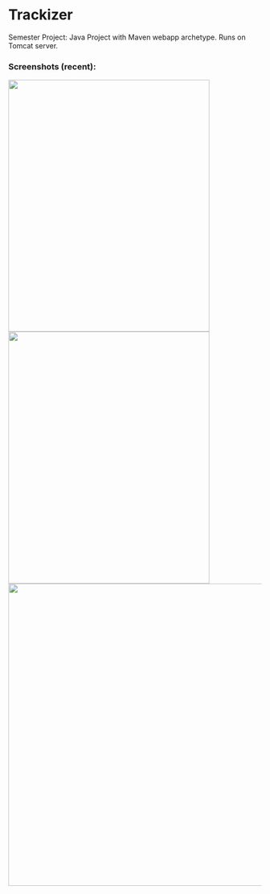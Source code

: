 # Trackizer

Semester Project: Java Project with Maven webapp archetype. Runs on Tomcat server. 

### Screenshots (recent):
<img src="https://github.com/akshitadixit/Trackizer-WA/blob/master/assets/home.PNG" height=500 width=400>         <img src="https://github.com/akshitadixit/Trackizer-WA/blob/master/assets/userpanel.PNG" height=500 width=400><br/>
<img src="https://github.com/akshitadixit/Trackizer-WA/blob/master/assets/adminpanel.PNG" height=600 width=1000>
